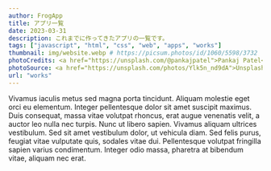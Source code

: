 ```yaml
---
author: FrogApp
title: アプリ一覧
date: 2023-03-31
description: これまでに作ってきたアプリの一覧です。
tags: ["javascript", "html", "css", "web", "apps", "works"]
thumbnail: img/website.webp # https://picsum.photos/id/1060/5598/3732
photoCredits: <a href="https://unsplash.com/@pankajpatel">Pankaj Patel</a>
photoSource: <a href="https://unsplash.com/photos/Ylk5n_nd9dA">Unsplash</a>
url: "works"
---
```


Vivamus iaculis metus sed magna porta tincidunt. Aliquam molestie eget orci eu elementum. Integer pellentesque dolor sit amet suscipit maximus. Duis consequat, massa vitae volutpat rhoncus, erat augue venenatis velit, a auctor leo nulla nec turpis. Nunc ut libero sapien. Vivamus aliquam ultrices vestibulum. Sed sit amet vestibulum dolor, ut vehicula diam. Sed felis purus, feugiat vitae vulputate quis, sodales vitae dui. Pellentesque volutpat fringilla sapien varius condimentum. Integer odio massa, pharetra at bibendum vitae, aliquam nec erat.
